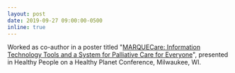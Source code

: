 ```yaml
---
layout: post
date: 2019-09-27 09:00:00-0500
inline: true
---
```


Worked as co-author in a poster titled "<u>MARQUECare: Information Technology Tools and a System for Palliative Care for Everyone</u>", presented in Healthy People on a Healthy Planet Conference, Milwaukee, WI.
